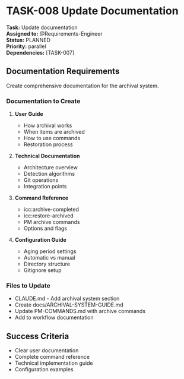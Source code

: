 # TASK-008 Update Documentation

**Task:** Update documentation  
**Assigned to:** @Requirements-Engineer  
**Status:** PLANNED  
**Priority:** parallel  
**Dependencies:** [TASK-007]

## Documentation Requirements

Create comprehensive documentation for the archival system.

### Documentation to Create

1. **User Guide**
   - How archival works
   - When items are archived
   - How to use commands
   - Restoration process

2. **Technical Documentation**
   - Architecture overview
   - Detection algorithms
   - Git operations
   - Integration points

3. **Command Reference**
   - icc:archive-completed
   - icc:restore-archived
   - PM archive commands
   - Options and flags

4. **Configuration Guide**
   - Aging period settings
   - Automatic vs manual
   - Directory structure
   - Gitignore setup

### Files to Update

- CLAUDE.md - Add archival system section
- Create docs/ARCHIVAL-SYSTEM-GUIDE.md
- Update PM-COMMANDS.md with archive commands
- Add to workflow documentation

## Success Criteria

- Clear user documentation
- Complete command reference
- Technical implementation guide
- Configuration examples